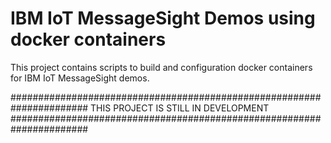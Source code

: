 # IBM IoT MessageSight Demos using docker containers

This project contains scripts to build and configuration docker containers for IBM IoT MessageSight demos.

######################################################################
             THIS PROJECT IS STILL IN DEVELOPMENT
######################################################################             
             
